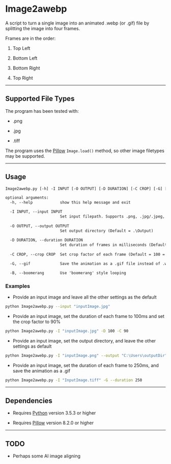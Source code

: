 # Image2awebp

A script to turn a single image into an animated .webp (or .gif) file by splitting the image into four frames.

Frames are in the order:

1. Top Left

2. Bottom Left

3. Bottom Right

4. Top Right

---

## Supported File Types

The program has been tested with:

- .png

- .jpg

- .tiff

The program uses the [Pillow](https://pillow.readthedocs.io/en/stable/installation.html) `Image.load()` method, so other image filetypes may be supported.

---

## Usage

```txt
Image2awebp.py [-h] -I INPUT [-O OUTPUT] [-D DURATION] [-C CROP] [-G] [-B]

optional arguments:
  -h, --help            show this help message and exit

  -I INPUT, --input INPUT
                        Set input filepath. Supports .png, .jpg/.jpeg, and .tiff
  
  -O OUTPUT, --output OUTPUT
                        Set output directory (Default = .\Output)
  
  -D DURATION, --duration DURATION
                        Set duration of frames in milliseconds (Default = 200ms)
  
  -C CROP, --crop CROP  Set crop factor of each frame (Default = 100 = no crop)

  -G, --gif             Save the animation as a .gif file instead of .webp

  -B, --boomerang       Use 'boomerang' style looping
```

### Examples

- Provide an input image and leave all the other settings as the default

```sh
python Image2awebp.py --input "inputImage.jpg"
```

- Provide an input image, set the duration of each frame to 100ms and set the crop factor to 90%

```sh
python Image2awebp.py -I "inputImage.jpg" -D 100 -C 90
```

- Provide an input image, set the output directory, and leave the other settings as default

```sh
python Image2awebp.py -I "inputImage.png" --output "C:\Users\outputDir"
```

- Provide an input image, set the duration of each frame to 250ms, and save the animation as a .gif

```sh
python Image2awebp.py -I "InputImage.tiff" -G --duration 250
```

---

## Dependencies

- Requires [Python](https://www.python.org/) version 3.5.3 or higher

- Requires [Pillow](https://pillow.readthedocs.io/en/stable/installation.html) version 8.2.0 or higher

---

## TODO

- Perhaps some AI image aligning
